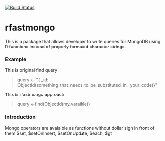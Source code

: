 [![Build Status](https://travis-ci.org/sgp667/rfastmongo.svg?branch=master)](https://travis-ci.org/sgp667/rfastmongo)

# rfastmongo

This is a package that allows developer to write queries for MongoDB using R functions instead of properly formated character strings.


### Example

This is original find query
>
> query <- "{ _id: ObjectId(something_that_needs_to_be_substituted_in__your_code)}"

This is rfastmongo approach
>
> query <-find(ObjectId(my_varaible))


### Introduction

Mongo operators are avaialble as functions without dollar sign in front of them $set, $setOnInsert, $setOnUpdate, $each, $gt
